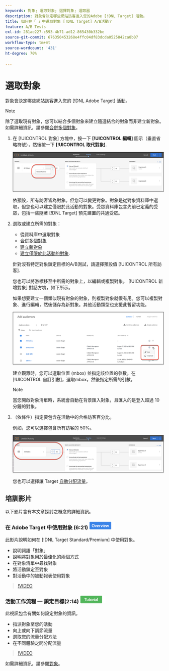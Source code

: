 ```yaml
---
keywords: 對象; 選取對象; 選擇對象; 選取器
description: 對象會決定哪些網站訪客進入您的Adobe [!DNL Target] 活動。
title: 如何在「 」中選取對象 [!DNL Target] A/B活動？
feature: A/B Tests
exl-id: 281ae227-c593-4b71-ad12-865430b332be
source-git-commit: 676350453268e4ffc04df83dcda0525842ca8b07
workflow-type: tm+mt
source-wordcount: '431'
ht-degree: 70%

---
```


# 選取對象

對象會決定哪些網站訪客進入您的 [!DNL Adobe Target] 活動。

>[!NOTE]
>
>除了選取現有對象，您可以結合多個對象來建立隨選結合的對象而非建立新對象。如需詳細資訊，請參閱[合併多個對象](/help/main/c-target/combining-multiple-audiences.md#concept_A7386F1EA4394BD2AB72399C225981E5)。

1. 在 [!UICONTROL 對象] 方塊中，按一下 **[!UICONTROL 編輯]** 圖示（垂直省略符號），然後按一下 **[!UICONTROL 取代對象]**.

   ![取代受眾選項](/help/main/c-activities/t-test-ab/t-test-create-ab/assets/replace-audience.png)

   依預設，所有訪客皆為對象。但您可以變更對象。對象是從對象資料庫中選取，但您也可以建立僅限於此活動的對象。受眾資料庫包含先前已定義的受眾，包括一些隨著 [!DNL Target] 預先建置的共通受眾。

1. 選取或建立所需的對象：

   * 從資料庫中選取對象
   * [合併多個對象](/help/main/c-target/combining-multiple-audiences.md#concept_A7386F1EA4394BD2AB72399C225981E5)
   * [建立新對象](/help/main/c-target/c-audiences/create-audience.md#task_1D507519D3AD4390B507F188BD294DC1)
   * [建立僅限於此活動的對象](/help/main/c-target/creating-activity-only-audience.md#concept_A6BADCF530ED4AE1852E677FEBE68483).

   針對沒有特定對象鎖定目標的A/B測試，請選擇預設值 [!UICONTROL 所有訪客].

   您也可以將游標移至中所需的對象上，以編輯或複製對象。 [!UICONTROL 新增對象] 對話方塊，如下所示。

   如果想要建立一個類似現有對象的對象，則複製對象就很有用。您可以複製對象、進行編輯，然後儲存為新對象。其他活動類型也支援此暫留功能。

   ![受眾暫留](/help/main/c-activities/t-test-ab/t-test-create-ab/assets/audience_picker_hover-new.png)

   建立觀眾時，您可以選取位置 (mbox) 並指定該位置的參數。在 [!UICONTROL 自訂引數]，選取mbox，然後指定所需的引數。

   >[!NOTE]
   >
   >當您開啟對象清單時，系統會自動在背景匯入對象，且匯入的是登入超過 10 分鐘的對象。

1. （依條件）指定要包含在活動中的合格訪客百分比。

   例如，您可以選擇包含所有訪客的 50%。

   ![受眾百分比](/help/main/c-activities/t-test-ab/t-test-create-ab/assets/audperc-new.png)

   您也可以選擇讓 Target [自動分配流量](/help/main/c-activities/automated-traffic-allocation/automated-traffic-allocation.md#concept_A1407678796B4C569E94CBA8A9F7F5D4)。

## 培訓影片

以下影片含有本文章探討之概念的詳細資訊。

### 在 Adobe Target 中使用對象 (6:21) ![Overview badge](/help/main/assets/overview.png)

此影片說明如何在 [!DNL Target Standard/Premium] 中使用對象。

* 說明詞語「對象」
* 說明將對象用於最佳化的兩個方式
* 在對象清單中尋找對象
* 將活動鎖定至對象
* 對活動中的被動報表使用對象

>[!VIDEO](https://video.tv.adobe.com/v/17398)

### 活動工作流程 — 鎖定目標(2:14) ![教學課程徽章](/help/main/assets/tutorial.png)

此視訊包含有關如何設定對象的資訊。

* 指派對象至您的活動
* 向上或向下調節流量
* 選取您的流量分配方法
* 在不同體驗之間分配流量

>[!VIDEO](https://video.tv.adobe.com/v/17385)

如需詳細資訊，請參閱[對象](/help/main/c-target/c-audiences/audiences.md#concept_65BE870D290E412D8BBF557EEA67C271)。

